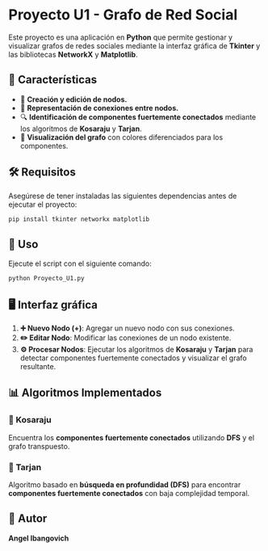 # Proyecto U1 - Grafo de Red Social

Este proyecto es una aplicación en **Python** que permite gestionar y visualizar grafos de redes sociales mediante la interfaz gráfica de **Tkinter** y las bibliotecas **NetworkX** y **Matplotlib**.

## 📌 Características
- 📍 **Creación y edición de nodos.**
- 🔗 **Representación de conexiones entre nodos.**
- 🔍 **Identificación de componentes fuertemente conectados** mediante los algoritmos de **Kosaraju** y **Tarjan**.
- 🎨 **Visualización del grafo** con colores diferenciados para los componentes.

## 🛠️ Requisitos
Asegúrese de tener instaladas las siguientes dependencias antes de ejecutar el proyecto:

```sh
pip install tkinter networkx matplotlib
```

## 🚀 Uso
Ejecute el script con el siguiente comando:

```sh
python Proyecto_U1.py
```

## 🖥️ Interfaz gráfica
1. **➕ Nuevo Nodo (+)**: Agregar un nuevo nodo con sus conexiones.
2. **✏️ Editar Nodo**: Modificar las conexiones de un nodo existente.
3. **⚙️ Procesar Nodos**: Ejecutar los algoritmos de **Kosaraju** y **Tarjan** para detectar componentes fuertemente conectados y visualizar el grafo resultante.

## 📊 Algoritmos Implementados
### 🔹 Kosaraju
Encuentra los **componentes fuertemente conectados** utilizando **DFS** y el grafo transpuesto.

### 🔹 Tarjan
Algoritmo basado en **búsqueda en profundidad (DFS)** para encontrar **componentes fuertemente conectados** con baja complejidad temporal.

## 👤 Autor
**Angel Ibangovich**

